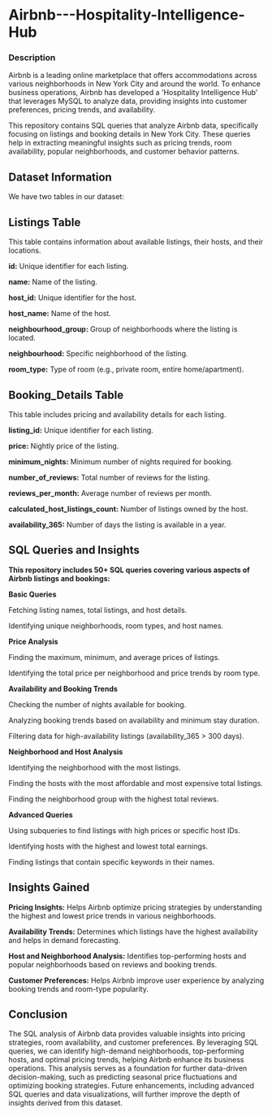 # Airbnb---Hospitality-Intelligence-Hub


### Description

Airbnb is a leading online marketplace that offers accommodations across various neighborhoods in New York City and around the world. To enhance business operations, Airbnb has developed a 'Hospitality Intelligence Hub' that leverages MySQL to analyze data, providing insights into customer preferences, pricing trends, and availability.

This repository contains SQL queries that analyze Airbnb data, specifically focusing on listings and booking details in New York City. These queries help in extracting meaningful insights such as pricing trends, room availability, popular neighborhoods, and customer behavior patterns.

## Dataset Information

We have two tables in our dataset:

## Listings Table

This table contains information about available listings, their hosts, and their locations.

**id:** Unique identifier for each listing.

**name:** Name of the listing.

**host_id:** Unique identifier for the host.

**host_name:** Name of the host.

**neighbourhood_group:** Group of neighborhoods where the listing is located.

**neighbourhood:** Specific neighborhood of the listing.

**room_type:** Type of room (e.g., private room, entire home/apartment).

## Booking_Details Table

This table includes pricing and availability details for each listing.

**listing_id:** Unique identifier for each listing.

**price:** Nightly price of the listing.

**minimum_nights:** Minimum number of nights required for booking.

**number_of_reviews:** Total number of reviews for the listing.

**reviews_per_month:** Average number of reviews per month.

**calculated_host_listings_count:** Number of listings owned by the host.

**availability_365:** Number of days the listing is available in a year.

## SQL Queries and Insights

**This repository includes 50+ SQL queries covering various aspects of Airbnb listings and bookings:**

**Basic Queries**

Fetching listing names, total listings, and host details.

Identifying unique neighborhoods, room types, and host names.

**Price Analysis**

Finding the maximum, minimum, and average prices of listings.

Identifying the total price per neighborhood and price trends by room type.

**Availability and Booking Trends**

Checking the number of nights available for booking.

Analyzing booking trends based on availability and minimum stay duration.

Filtering data for high-availability listings (availability_365 > 300 days).

**Neighborhood and Host Analysis**

Identifying the neighborhood with the most listings.

Finding the hosts with the most affordable and most expensive total listings.

Finding the neighborhood group with the highest total reviews.

**Advanced Queries**

Using subqueries to find listings with high prices or specific host IDs.

Identifying hosts with the highest and lowest total earnings.

Finding listings that contain specific keywords in their names.


## Insights Gained

**Pricing Insights:** Helps Airbnb optimize pricing strategies by understanding the highest and lowest price trends in various neighborhoods.

**Availability Trends:** Determines which listings have the highest availability and helps in demand forecasting.

**Host and Neighborhood Analysis:** Identifies top-performing hosts and popular neighborhoods based on reviews and booking trends.

**Customer Preferences:** Helps Airbnb improve user experience by analyzing booking trends and room-type popularity.


## Conclusion
The SQL analysis of Airbnb data provides valuable insights into pricing strategies, room availability, and customer preferences. By leveraging SQL queries, we can identify high-demand neighborhoods, top-performing hosts, and optimal pricing trends, helping Airbnb enhance its business operations. This analysis serves as a foundation for further data-driven decision-making, such as predicting seasonal price fluctuations and optimizing booking strategies. Future enhancements, including advanced SQL queries and data visualizations, will further improve the depth of insights derived from this dataset.
